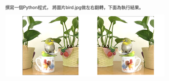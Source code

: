 撰寫一個Python程式，
將圖片bird.jpg做左右翻轉，下面為執行結果。

![image](https://github.com/gjlmotea/PracticePython/blob/master/ch17/04/IMAGE.png)
